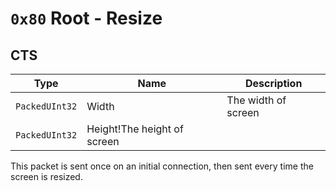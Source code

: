 ﻿# `0x80` Root - Resize
## CTS

| Type | Name | Description |
|---|---|---|
|`PackedUInt32`|Width|The width of screen|
|`PackedUInt32`|Height!The height of screen|

This packet is sent once on an initial connection, then sent every time the screen is resized.
